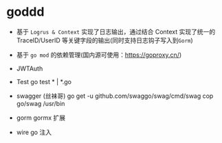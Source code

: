 # goddd

- 基于 `Logrus & Context` 实现了日志输出，通过结合 Context 实现了统一的 TraceID/UserID 等关键字段的输出(同时支持日志钩子写入到`Gorm`)
- 基于 `go mod` 的依赖管理(国内源可使用：<https://goproxy.cn/>)


- JWTAuth 
- Test  go test * | *.go

- swagger (丝袜哥)
    go get -u github.com/swaggo/swag/cmd/swag
    cop go/swag /usr/bin

- gorm 
    gormx 扩展


- wire  go 注入